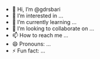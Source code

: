 - 👋 Hi, I’m @gdrsbari
- 👀 I’m interested in ...
- 🌱 I’m currently learning ...
- 💞️ I’m looking to collaborate on ...
- 📫 How to reach me ...
- 😄 Pronouns: ...
- ⚡ Fun fact: ...

<!---
gdrsbari/gdrsbari is a ✨ special ✨ repository because its `README.md` (this file) appears on your GitHub profile.
You can click the Preview link to take a look at your changes.
--->
